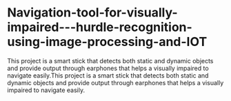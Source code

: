 # Navigation-tool-for-visually-impaired---hurdle-recognition-using-image-processing-and-IOT
This project is a smart stick that detects both static and dynamic objects and provide output through earphones that helps a visually impaired to navigate easily.This project is a smart stick that detects both static and dynamic objects and provide output through earphones that helps a visually impaired to navigate easily.
